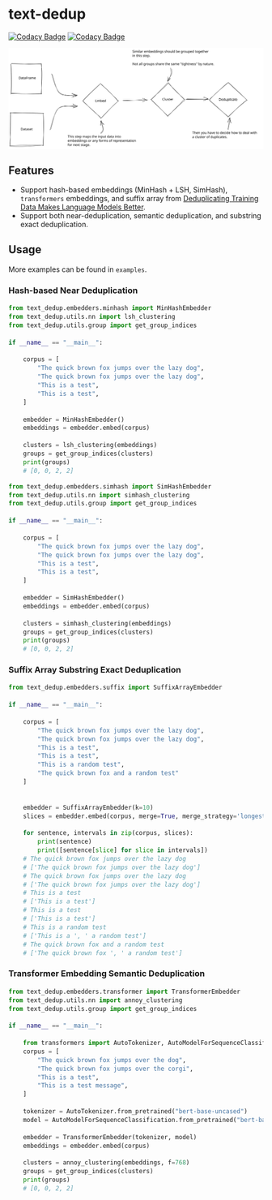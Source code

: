 # text-dedup

[![Codacy Badge](https://app.codacy.com/project/badge/Coverage/cc66178e49d24908ac1fb2b2dbe4e5b3)](https://www.codacy.com/gh/ChenghaoMou/text-dedup/dashboard?utm_source=github.com&utm_medium=referral&utm_content=ChenghaoMou/text-dedup&utm_campaign=Badge_Coverage) [![Codacy Badge](https://app.codacy.com/project/badge/Grade/cc66178e49d24908ac1fb2b2dbe4e5b3)](https://www.codacy.com/gh/ChenghaoMou/text-dedup/dashboard?utm_source=github.com&utm_medium=referral&utm_content=ChenghaoMou/text-dedup&utm_campaign=Badge_Grade)

<div align="center" style="display:flex;flex-direction:column;">
  <img src="./architecture.svg">
</div>

## Features

-   Support hash-based embeddings (MinHash + LSH, SimHash), `transformers` embeddings, and suffix array from [Deduplicating Training Data Makes Language Models Better](https://arxiv.org/abs/2107.06499).
-   Support both near-deduplication, semantic deduplication, and substring exact deduplication.

## Usage

More examples can be found in `examples`.

### Hash-based Near Deduplication
```python
from text_dedup.embedders.minhash import MinHashEmbedder
from text_dedup.utils.nn import lsh_clustering
from text_dedup.utils.group import get_group_indices

if __name__ == "__main__":

    corpus = [
        "The quick brown fox jumps over the lazy dog",
        "The quick brown fox jumps over the lazy dog",
        "This is a test",
        "This is a test",
    ]

    embedder = MinHashEmbedder()
    embeddings = embedder.embed(corpus)

    clusters = lsh_clustering(embeddings)
    groups = get_group_indices(clusters)
    print(groups)
    # [0, 0, 2, 2]
```

```python
from text_dedup.embedders.simhash import SimHashEmbedder
from text_dedup.utils.nn import simhash_clustering
from text_dedup.utils.group import get_group_indices

if __name__ == "__main__":

    corpus = [
        "The quick brown fox jumps over the lazy dog",
        "The quick brown fox jumps over the lazy dog",
        "This is a test",
        "This is a test",
    ]

    embedder = SimHashEmbedder()
    embeddings = embedder.embed(corpus)

    clusters = simhash_clustering(embeddings)
    groups = get_group_indices(clusters)
    print(groups)
    # [0, 0, 2, 2]
```

### Suffix Array Substring Exact Deduplication

```python
from text_dedup.embedders.suffix import SuffixArrayEmbedder

if __name__ == "__main__":

    corpus = [
        "The quick brown fox jumps over the lazy dog",
        "The quick brown fox jumps over the lazy dog",
        "This is a test",
        "This is a test",
        "This is a random test",
        "The quick brown fox and a random test"
    ]


    embedder = SuffixArrayEmbedder(k=10)
    slices = embedder.embed(corpus, merge=True, merge_strategy='longest')

    for sentence, intervals in zip(corpus, slices):
        print(sentence)
        print([sentence[slice] for slice in intervals])
    # The quick brown fox jumps over the lazy dog
    # ['The quick brown fox jumps over the lazy dog']
    # The quick brown fox jumps over the lazy dog
    # ['The quick brown fox jumps over the lazy dog']
    # This is a test
    # ['This is a test']
    # This is a test
    # ['This is a test']
    # This is a random test
    # ['This is a ', ' a random test']
    # The quick brown fox and a random test
    # ['The quick brown fox ', ' a random test']
```

### Transformer Embedding Semantic Deduplication

```python
from text_dedup.embedders.transformer import TransformerEmbedder
from text_dedup.utils.nn import annoy_clustering
from text_dedup.utils.group import get_group_indices

if __name__ == "__main__":

    from transformers import AutoTokenizer, AutoModelForSequenceClassification
    corpus = [
        "The quick brown fox jumps over the dog",
        "The quick brown fox jumps over the corgi",
        "This is a test",
        "This is a test message",
    ]

    tokenizer = AutoTokenizer.from_pretrained("bert-base-uncased")
    model = AutoModelForSequenceClassification.from_pretrained("bert-base-uncased")

    embedder = TransformerEmbedder(tokenizer, model)
    embeddings = embedder.embed(corpus)

    clusters = annoy_clustering(embeddings, f=768)
    groups = get_group_indices(clusters)
    print(groups)
    # [0, 0, 2, 2]
```

